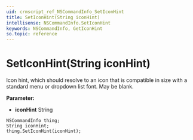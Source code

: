 ```yaml
---
uid: crmscript_ref_NSCommandInfo_SetIconHint
title: SetIconHint(String iconHint)
intellisense: NSCommandInfo.SetIconHint
keywords: NSCommandInfo, GetIconHint
so.topic: reference
---
```


# SetIconHint(String iconHint)

Icon hint, which should resolve to an icon that is compatible in size with a standard menu or dropdown list font. May be blank.

**Parameter:** 
 - **iconHint** String

```crmscript
NSCommandInfo thing;
String iconHint;
thing.SetIconHint(iconHint);
```

